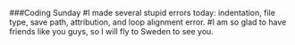 ###Coding Sunday
#I made several stupid errors today: indentation, file type, save path, attribution, and loop alignment error.
#I am so glad to have friends like you guys, so I will fly to Sweden to see you.
